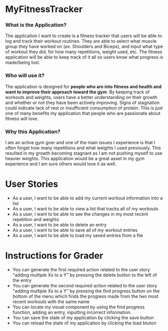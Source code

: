 # MyFitnessTracker

### What is the Application?

The application I want to create is a fitness tracker that users will be able to log and track their workout
routines. They are able to select what muscle group they have worked on (*ex.* Shoulders and Biceps), and input
what type of workout they did, for how many repetitions, weight used, etc. The fitness application
will be able to keep track of it all so users know what progress is made/being lost. 


### Who will use it?

The application is designed for **people who are into fitness and health and want to improve
their approach toward the gym**. By keeping track of workouts and weights, users have a better understanding
on their growth and whether or not they have been actively improving. Signs of stagnation could indicate
lack of rest or insufficient consumption of protein. This is just one of many benefits
my application that people who are passionate about fitness will love.

### Why this Application?

I am an active gym goer and one of the main issues I experience is that I often
forget how many repetitions and what weights I used previously. This resulted in my growth
becoming stagnant as I am not pushing myself to use heavier weights. This application would be a great
asset in my gym experience and I am sure others would love it as well. 

# User Stories

- As a user, I want to be able to add my current workout information into a list 
- As a user, I want to be able to view a list that tracks all of my workouts 
- As a user, I want to be able to see the changes in my most recent repetition and weights
- As a user, I want to be able to delete an entry
- As a user, I want to be able to save all of my workout entries
- As a user, I want to be able to load my saved entries from a file

# Instructions for Grader

- You can generate the first required action related to the user story "adding multiple Xs to a Y" by pressing
the delete button to the left of the entry
- You can generate the second required action related to the user story "adding multiple Xs to a Y" by pressing the find
progress button on the bottom of the menu which finds the progress made from the two most
recent workouts with the same name
- You can locate my visual component by using the find progress function, adding an entry, inputting incorrect 
information.
- You can save the state of my application by clicking the save button
- You can reload the state of my application by clicking the load btuton